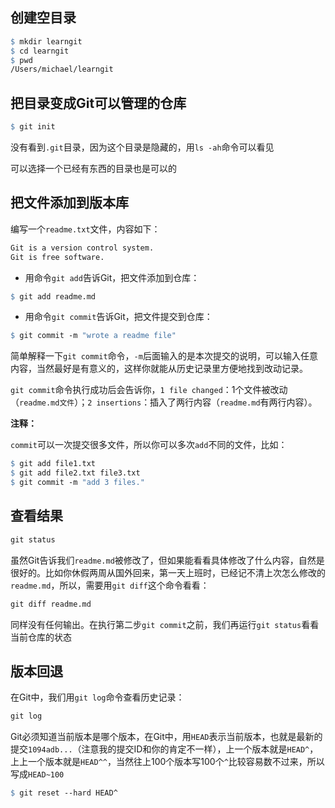 ## 创建空目录

```makefile
$ mkdir learngit
$ cd learngit
$ pwd
/Users/michael/learngit
```

## 把目录变成Git可以管理的仓库

```makefile
$ git init
```

没有看到`.git`目录，因为这个目录是隐藏的，用`ls -ah`命令可以看见

可以选择一个已经有东西的目录也是可以的

## 把文件添加到版本库

编写一个`readme.txt`文件，内容如下：

```makefile
Git is a version control system.
Git is free software.
```

+ 用命令`git add`告诉Git，把文件添加到仓库：

```makefile
$ git add readme.md
```

+ 用命令`git commit`告诉Git，把文件提交到仓库：

```makefile
$ git commit -m "wrote a readme file"
```

简单解释一下`git commit`命令，`-m`后面输入的是本次提交的说明，可以输入任意内容，当然最好是有意义的，这样你就能从历史记录里方便地找到改动记录。

`git commit`命令执行成功后会告诉你，`1 file changed`：1个文件被改动（`readme.md文件`）；`2 insertions`：插入了两行内容（`readme.md`有两行内容）。

**注释：**

`commit`可以一次提交很多文件，所以你可以多次`add`不同的文件，比如：

```makefile
$ git add file1.txt
$ git add file2.txt file3.txt
$ git commit -m "add 3 files."
```

## 查看结果

```makefile
git status
```

虽然Git告诉我们`readme.md`被修改了，但如果能看看具体修改了什么内容，自然是很好的。比如你休假两周从国外回来，第一天上班时，已经记不清上次怎么修改的`readme.md`，所以，需要用`git diff`这个命令看看：

```makefile
git diff readme.md
```

同样没有任何输出。在执行第二步`git commit`之前，我们再运行`git status`看看当前仓库的状态

## 版本回退

在Git中，我们用`git log`命令查看历史记录：

```makefile
git log
```

Git必须知道当前版本是哪个版本，在Git中，用`HEAD`表示当前版本，也就是最新的提交`1094adb...`（注意我的提交ID和你的肯定不一样），上一个版本就是`HEAD^`，上上一个版本就是`HEAD^^`，当然往上100个版本写100个`^`比较容易数不过来，所以写成`HEAD~100`

```makefile
$ git reset --hard HEAD^
```

